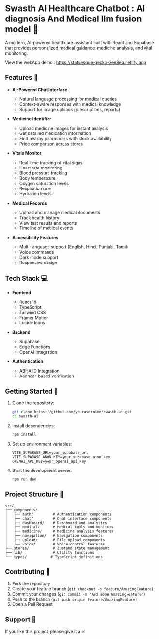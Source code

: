 # Swasth AI Healthcare Chatbot : AI diagnosis And Medical llm fusion model 🏥

A modern, AI-powered healthcare assistant built with React and Supabase that provides personalized medical guidance, medicine analysis, and vital monitoring.

View the webApp demo : https://statuesque-gecko-2ee8ea.netlify.app

## Features 🌟

- **AI-Powered Chat Interface**
  - Natural language processing for medical queries
  - Context-aware responses with medical knowledge
  - Support for image uploads (prescriptions, reports)

- **Medicine Identifier**
  - Upload medicine images for instant analysis
  - Get detailed medication information
  - Find nearby pharmacies with stock availability
  - Price comparison across stores

- **Vitals Monitor**
  - Real-time tracking of vital signs
  - Heart rate monitoring
  - Blood pressure tracking
  - Body temperature
  - Oxygen saturation levels
  - Respiration rate
  - Hydration levels

- **Medical Records**
  - Upload and manage medical documents
  - Track health history
  - View test results and reports
  - Timeline of medical events

- **Accessibility Features**
  - Multi-language support (English, Hindi, Punjabi, Tamil)
  - Voice commands
  - Dark mode support
  - Responsive design

## Tech Stack 💻

- **Frontend**
  - React 18
  - TypeScript
  - Tailwind CSS
  - Framer Motion
  - Lucide Icons

- **Backend**
  - Supabase
  - Edge Functions
  - OpenAI Integration

- **Authentication**
  - ABHA ID Integration
  - Aadhaar-based verification

## Getting Started 🚀

1. Clone the repository:
   ```bash
   git clone https://github.com/yourusername/swasth-ai.git
   cd swasth-ai
   ```

2. Install dependencies:
   ```bash
   npm install
   ```

3. Set up environment variables:
   ```env
   VITE_SUPABASE_URL=your_supabase_url
   VITE_SUPABASE_ANON_KEY=your_supabase_anon_key
   OPENAI_API_KEY=your_openai_api_key
   ```

4. Start the development server:
   ```bash
   npm run dev
   ```

## Project Structure 📁

```
src/
├── components/
│   ├── auth/         # Authentication components
│   ├── chat/         # Chat interface components
│   ├── dashboard/    # Dashboard and analytics
│   ├── medical/      # Medical tools and monitors
│   ├── medicine/     # Medicine analysis features
│   ├── navigation/   # Navigation components
│   ├── upload/       # File upload components
│   └── voice/        # Voice control features
├── stores/           # Zustand state management
├── lib/              # Utility functions
└── types/           # TypeScript definitions
```

## Contributing 🤝

1. Fork the repository
2. Create your feature branch (`git checkout -b feature/AmazingFeature`)
3. Commit your changes (`git commit -m 'Add some AmazingFeature'`)
4. Push to the branch (`git push origin feature/AmazingFeature`)
5. Open a Pull Request

## Support 💪

If you like this project, please give it a ⭐️!
